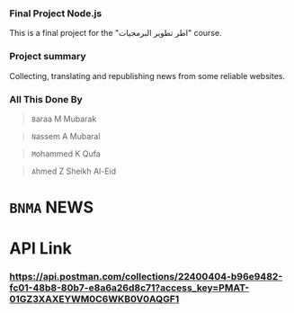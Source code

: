 ### Final Project Node.js
This is a final project for the "اطر تطوير البرمجيات" course. 
### Project summary 
Collecting, translating and republishing news from some reliable websites.

### All This Done By
> `B`araa M Mubarak

> `N`assem A Mubaral

> `M`ohammed K Qufa

> `A`hmed Z Sheikh Al-Eid

# `BNMA` NEWS

# API Link
### https://api.postman.com/collections/22400404-b96e9482-fc01-48b8-80b7-e8a6a26d8c71?access_key=PMAT-01GZ3XAXEYWM0C6WKB0V0AQGF1

